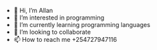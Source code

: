 - 👋 Hi, I’m Allan
- 👀 I’m interested in programming
- 🌱 I’m currently learning programming languages
- 💞️ I’m looking to collaborate
- 📫 How to reach me +254727947116

<!---
slight125/slight125 is a ✨ special ✨ repository because its `README.md` (this file) appears on your GitHub profile.
You can click the Preview link to take a look at your changes.
--->
